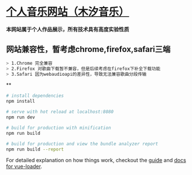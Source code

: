 # [个人音乐网站（木汐音乐）](http://39.108.72.180:8081)
**本网站属于个人作品展示，所有技术具有高度实验性质**

## 网站兼容性，暂考虑chrome,firefox,safari三端
``` bash
> 1.Chrome 完全兼容
> 2.Firefox 对歌曲下载暂不兼容，但是后续考虑在firefox下补全下载功能
> 3.Safari 因为webaudioapi的差异性，导致无法兼容歌曲分段传输
```

**
``` bash
# install dependencies
npm install

# serve with hot reload at localhost:8080
npm run dev

# build for production with minification
npm run build

# build for production and view the bundle analyzer report
npm run build --report
```

For detailed explanation on how things work, checkout the [guide](http://vuejs-templates.github.io/webpack/) and [docs for vue-loader](http://vuejs.github.io/vue-loader).
